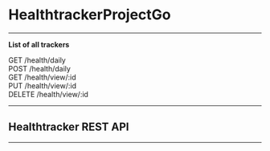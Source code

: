 # HealthtrackerProjectGo
---

**List of all trackers**

GET /health/daily  
POST /health/daily  
GET /health/view/:id  
PUT /health/view/:id  
DELETE /health/view/:id  

---
## Healthtracker REST API 
____
